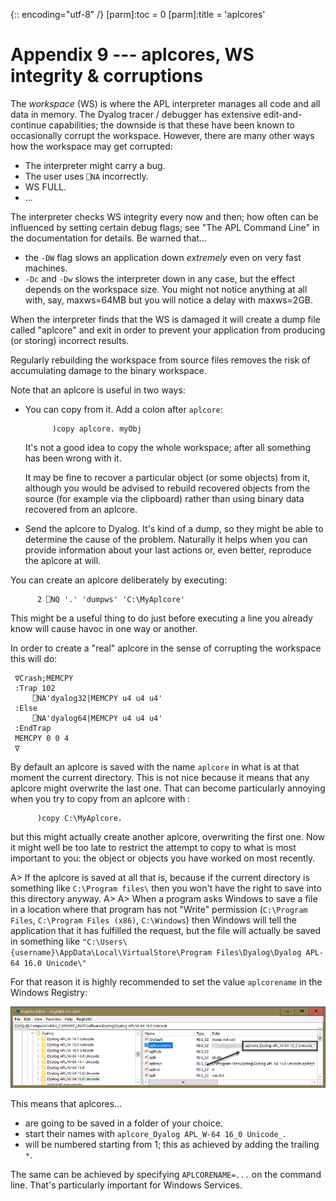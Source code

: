 {:: encoding="utf-8" /}
[parm]:toc   = 0
[parm]:title = 'aplcores'


# Appendix 9 --- aplcores, WS integrity & corruptions

The _workspace_ (WS) is where the APL interpreter manages all code and all data in memory. The Dyalog tracer / debugger has extensive edit-and-continue capabilities; the downside is that these have been known to occasionally corrupt the workspace. However, there are many other ways how the workspace may get corrupted:

* The interpreter might carry a bug.
* The user uses `⎕NA` incorrectly.
* WS FULL.
* ...

The interpreter checks WS integrity every now and then; how often can be influenced by setting certain debug flags; see "The APL Command Line" in the documentation for details. Be warned that...

* the `-DW` flag slows an application down _extremely_ even on very fast machines.
* `-Dc` and `-Dw` slows the interpreter down in any case, but the effect depends on the workspace size. You might not notice anything at all with, say, maxws=64MB but you will notice a delay with maxws=2GB.

When the interpreter finds that the WS is damaged it will create a dump file called "aplcore" and exit in order to prevent your application from producing (or storing) incorrect results.

Regularly rebuilding the workspace from source files removes the risk of accumulating damage to the binary workspace.

Note that an aplcore is useful in two ways: 

* You can copy from it.  Add a colon after `aplcore`:

  ~~~
        )copy aplcore. myObj
  ~~~

  It's not a good idea to copy the whole workspace; after all something has been wrong with it. 

  It may be fine to recover a particular object (or some objects) from it, although you would be advised to rebuild recovered objects from the source (for example via the clipboard) rather than using binary data recovered from an aplcore.

* Send the aplcore to Dyalog. It's kind of a dump, so they might be able to determine the cause of the problem. Naturally it helps when you can provide information about your last actions or, even better, reproduce the aplcore at will.

You can create an aplcore deliberately by executing:

~~~
      2 ⎕NQ '.' 'dumpws' 'C:\MyAplcore'
~~~

This might be a useful thing to do just before executing a line you already know will cause havoc in one way or another.

In order to create a "real" aplcore in the sense of corrupting the workspace this will do:

~~~
 ∇Crash;MEMCPY
 :Trap 102
     ⎕NA'dyalog32|MEMCPY u4 u4 u4'
 :Else
     ⎕NA'dyalog64|MEMCPY u4 u4 u4'
 :EndTrap
 MEMCPY 0 0 4
 ∇
 ~~~
 
 By default an aplcore is saved with the name `aplcore` in what is at that moment the current directory. This is not nice because it means that any aplcore might overwrite the last one. That can become particularly annoying when you try to copy from an aplcore with :
 
 ~~~
       )copy C:\MyAplcore.
 ~~~
 
 but this might actually create another aplcore, overwriting the first one. Now it might well be too late to restrict the attempt to copy to what is most important to you: the object or objects you have worked on most recently. 
 
A> If the aplcore is saved at all that is, because if the current directory is something like `C:\Program files\` then you won't have the right to save into this directory anyway.
A>
A> When a program asks Windows to save a file in a location where that program has not "Write" permission (`C:\Program Files`, `C:\Program Files (x86)`, `C:\Windows`) then Windows will tell the application that it has fulfilled the request, but the file will actually be saved in something like `"C:\Users\{username}\AppData\Local\VirtualStore\Program Files\Dyalog\Dyalog APL-64 16.0 Unicode\"`
 
 For that reason it is highly recommended to set the value `aplcorename` in the Windows Registry:

 ![Defining home and names of aplcores](images/aplcore_1.png)
 
 This means that aplcores...

* are going to be saved in a folder of your choice.
* start their names with `aplcore_Dyalog APL_W-64 16_0 Unicode_`.
* will be numbered starting from 1; this as achieved by adding the trailing `*`.

The same can be achieved by specifying `APLCORENAME=...` on the command line. That's particularly important for Windows Services.